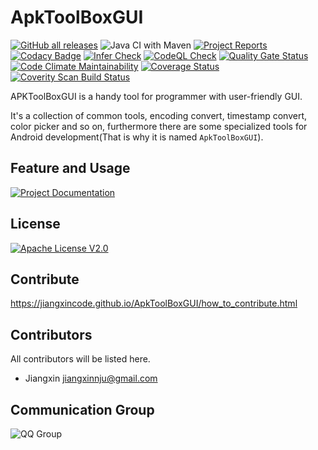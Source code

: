 # ApkToolBoxGUI

[![GitHub all releases](https://img.shields.io/github/downloads/jiangxincode/ApkToolBoxGUI/total)](https://github.com/jiangxincode/ApkToolBoxGUI/releases)
![Java CI with Maven](https://github.com/jiangxincode/ApkToolBoxGUI/workflows/Java%20CI%20with%20Maven/badge.svg)
[![Project Reports](https://img.shields.io/badge/ApkToolBoxGUI-Reports-green.svg)](https://jiangxincode.github.io/ApkToolBoxGUI/project-reports.html)
[![Codacy Badge](https://app.codacy.com/project/badge/Grade/dab038ef9ed04bf1b73bd0031422b814)](https://www.codacy.com/gh/jiangxincode/ApkToolBoxGUI/dashboard?utm_source=github.com&amp;utm_medium=referral&amp;utm_content=jiangxincode/ApkToolBoxGUI&amp;utm_campaign=Badge_Grade)
[![Infer Check](https://img.shields.io/badge/Facebook-InferCheck-green)](https://github.com/jiangxincode/ApkToolBoxGUI/blob/infer-out/report.txt)
[![CodeQL Check](https://img.shields.io/badge/Github-CodeQL-yellow)](https://github.com/jiangxincode/ApkToolBoxGUI/security/code-scanning)
[![Quality Gate Status](https://sonarcloud.io/api/project_badges/measure?project=jiangxincode_ApkToolBoxGUI&metric=alert_status)](https://sonarcloud.io/dashboard?id=jiangxincode_ApkToolBoxGUI)
[![Code Climate Maintainability](https://api.codeclimate.com/v1/badges/fb8d289a4b0ee14f9d8b/maintainability)](https://codeclimate.com/github/jiangxincode/ApkToolBoxGUI/maintainability)
[![Coverage Status](https://coveralls.io/repos/github/jiangxincode/ApkToolBoxGUI/badge.svg?branch=master)](https://coveralls.io/github/jiangxincode/ApkToolBoxGUI?branch=master)
[![Coverity Scan Build Status](https://scan.coverity.com/projects/19016/badge.svg)](https://scan.coverity.com/projects/jiangxincode-apktoolboxgui)


APKToolBoxGUI is a handy tool for programmer with user-friendly GUI. 

It's a collection of common tools, encoding convert, timestamp convert, color picker and so on, furthermore there are some specialized tools for Android development(That is why it is named `ApkToolBoxGUI`).

## Feature and Usage

[![Project Documentation](https://img.shields.io/badge/ApkToolBoxGUI-Documentation-green.svg)](https://jiangxincode.github.io/ApkToolBoxGUI)

## License

[![Apache License V2.0](https://img.shields.io/badge/license-Apache%202-green)](http://www.apache.org/licenses/LICENSE-2.0)

## Contribute

<https://jiangxincode.github.io/ApkToolBoxGUI/how_to_contribute.html>

## Contributors

All contributors will be listed here.

* Jiangxin <jiangxinnju@gmail.com>

## Communication Group

![QQ Group](https://raw.githubusercontent.com/wiki/jiangxincode/ApkToolBoxGUI/QQ_Group.png)
